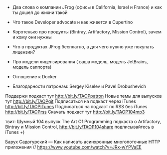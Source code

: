 
+ Два слова о компании JFrog (офисы в California, Israel и France) и как ты дошел до жихни такой
+ Что такое Developer advocate и как живется в Cupertino
+ Коротенько про продукты (Bintray, Artifactory, Mission Control), зачем и кому они нужны
 + Что в продуктах JFrog бесплатно, а для чего нужно уже покупать лицензии?
+ Про модели лицензирования ( ваша модель, модель JetBrains, модель саппорта)
+ Отношение к Docker 

+ Благодарности патронам: Sergey Kiselev и Pavel Drobushevich

Поддержи подкаст тут http://bit.ly/TAOPpatron
Новые темы для выпусков тут http://bit.ly/TAOPgit
Подписаться на подкаст через iTunes http://bit.ly/TAOPiTunes
Подписаться на подкаст по RSS без iTunes http://bit.ly/TAOPrss
Скачать подкаст тут http://bit.ly/TAOP104mp3



твит: 
Шумный 104 выпуск The Art Of Programming подкаста о Artifactory, Bintray и Mission Control, http://bit.ly/TAOP104share подписывайтесь в iTunes +)

 



Барух Садогурский — Как написать асинхронные многопоточные HTTP приложения // https://www.youtube.com/watch?v=JRx-wYPVaEE